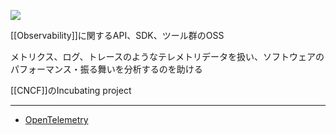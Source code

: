 ![](https://opentelemetry.io//img/logos/opentelemetry-horizontal-color.svg)

[[Observability]]に関するAPI、SDK、ツール群のOSS

メトリクス、ログ、トレースのようなテレメトリデータを扱い、ソフトウェアのパフォーマンス・振る舞いを分析するのを助ける

[[CNCF]]のIncubating project

---

- [OpenTelemetry](https://opentelemetry.io/)